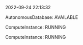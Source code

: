 2022-09-24 22:13:32

AutonomousDatabase: AVAILABLE

ComputeInstance: RUNNING

ComputeInstance: RUNNING